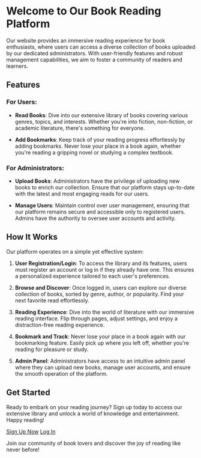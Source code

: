 # Welcome to Our Book Reading Platform

Our website provides an immersive reading experience for book enthusiasts, where users can access a diverse collection of books uploaded by our dedicated administrators. With user-friendly features and robust management capabilities, we aim to foster a community of readers and learners.

## Features

### For Users:

- **Read Books**: Dive into our extensive library of books covering various genres, topics, and interests. Whether you're into fiction, non-fiction, or academic literature, there's something for everyone.
  
- **Add Bookmarks**: Keep track of your reading progress effortlessly by adding bookmarks. Never lose your place in a book again, whether you're reading a gripping novel or studying a complex textbook.

### For Administrators:

- **Upload Books**: Administrators have the privilege of uploading new books to enrich our collection. Ensure that our platform stays up-to-date with the latest and most engaging reads for our users.

- **Manage Users**: Maintain control over user management, ensuring that our platform remains secure and accessible only to registered users. Admins have the authority to oversee user accounts and activity.

## How It Works

Our platform operates on a simple yet effective system:

1. **User Registration/Login**: To access the library and its features, users must register an account or log in if they already have one. This ensures a personalized experience tailored to each user's preferences.

2. **Browse and Discover**: Once logged in, users can explore our diverse collection of books, sorted by genre, author, or popularity. Find your next favorite read effortlessly.

3. **Reading Experience**: Dive into the world of literature with our immersive reading interface. Flip through pages, adjust settings, and enjoy a distraction-free reading experience.

4. **Bookmark and Track**: Never lose your place in a book again with our bookmarking feature. Easily pick up where you left off, whether you're reading for pleasure or study.

5. **Admin Panel**: Administrators have access to an intuitive admin panel where they can upload new books, manage user accounts, and ensure the smooth operation of the platform.

## Get Started

Ready to embark on your reading journey? Sign up today to access our extensive library and unlock a world of knowledge and entertainment. Happy reading!

[Sign Up Now](#)  [Log In](#)

Join our community of book lovers and discover the joy of reading like never before!